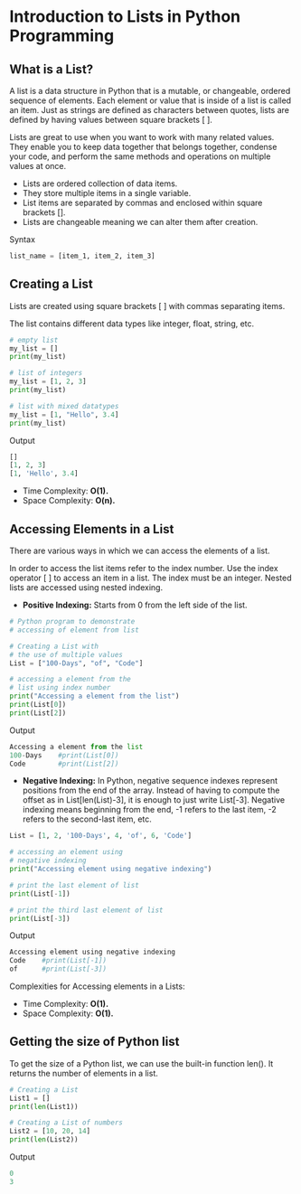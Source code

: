 # Introduction to Lists in Python Programming

## What is a List?

A list is a data structure in Python that is a mutable, or changeable, ordered sequence of elements. Each element or value that is inside of a list is called an item. Just as strings are defined as characters between quotes, lists are defined by having values between square brackets [ ].

Lists are great to use when you want to work with many related values. They enable you to keep data together that belongs together, condense your code, and perform the same methods and operations on multiple values at once.

- Lists are ordered collection of data items.
- They store multiple items in a single variable.
- List items are separated by commas and enclosed within square brackets [].
- Lists are changeable meaning we can alter them after creation.

Syntax
```python
list_name = [item_1, item_2, item_3]
```

## Creating a List

Lists are created using square brackets [ ] with commas separating items.

The list contains different data types like integer, float, string, etc.

```python
# empty list
my_list = []
print(my_list)

# list of integers
my_list = [1, 2, 3]
print(my_list)

# list with mixed datatypes
my_list = [1, "Hello", 3.4]
print(my_list)
```

Output
```python
[]
[1, 2, 3]
[1, 'Hello', 3.4]
```

- Time Complexity: **O(1).**
- Space Complexity: **O(n).**

## Accessing Elements in a List

There are various ways in which we can access the elements of a list.

In order to access the list items refer to the index number. Use the index operator [ ] to access an item in a list. The index must be an integer. Nested lists are accessed using nested indexing.

- **Positive Indexing:** Starts from 0 from the left side of the list.

```python
# Python program to demonstrate
# accessing of element from list

# Creating a List with
# the use of multiple values
List = ["100-Days", "of", "Code"]

# accessing a element from the
# list using index number
print("Accessing a element from the list")
print(List[0])
print(List[2])
```

Output
```python
Accessing a element from the list    
100-Days    #print(List[0])
Code        #print(List[2])
```

- **Negative Indexing:** In Python, negative sequence indexes represent positions from the end of the array. Instead of having to compute the offset as in List[len(List)-3], it is enough to just write List[-3]. Negative indexing means beginning from the end, -1 refers to the last item, -2 refers to the second-last item, etc.

```python
List = [1, 2, '100-Days', 4, 'of', 6, 'Code']

# accessing an element using
# negative indexing
print("Accessing element using negative indexing")

# print the last element of list
print(List[-1])

# print the third last element of list
print(List[-3])
```

Output

```python
Accessing element using negative indexing
Code    #print(List[-1])
of      #print(List[-3])
```

Complexities for Accessing elements in a Lists:

- Time Complexity: **O(1).**
- Space Complexity: **O(1).**

## Getting the size of Python list

To get the size of a Python list, we can use the built-in function len(). It returns the number of elements in a list.

```python
# Creating a List
List1 = []
print(len(List1))

# Creating a List of numbers
List2 = [10, 20, 14]
print(len(List2))
```

Output

```python
0
3
```